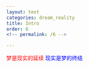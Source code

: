 ```yaml
---
layout: text
categories: dream_reality
title: Intro
order: 6
<!-- permalink: /6 -->

---
```

<span style="color:red"> 
梦是现实的延续 
</span>

<span style="color:blue"> 
现实是梦的终结
</span>

